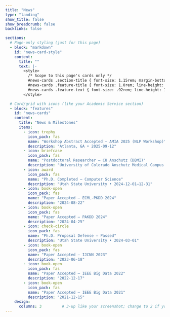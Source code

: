 ```yaml
---
title: "News"
type: "landing"
show_title: false
show_breadcrumb: false
backlinks: false

sections:
  # Page-only styling (just for this page)
  - block: "markdown"
    id: "news-card-style"
    content:
      title: ""
      text: |-
        <style>
          /* Scope to this page's cards only */
          #news-cards .section-title { font-size: 1.15rem; margin-bottom: .75rem; }
          #news-cards .feature-title { font-size: 1.0rem; line-height: 1.35; }
          #news-cards .feature-text { font-size: .92rem; line-height: 1.45; }
        </style>

  # Card/grid with icons (like your Academic Service section)
  - block: "features"
    id: "news-cards"
    content:
      title: "News & Milestones"
      items:
        - icon: trophy
          icon_pack: fas
          name: "Workshop Abstract Accepted — AMIA 2025 (NLP Workshop)"
          description: "Atlanta, GA • 2025-09-12"
        - icon: briefcase
          icon_pack: fas
          name: "Postdoctoral Researcher — CU Anschutz (DBMI)"
          description: "University of Colorado Anschutz Medical Campus • 2025-07-01"
        - icon: award
          icon_pack: fas
          name: "Ph.D. Completed — Computer Science"
          description: "Utah State University • 2024-12-01–12-31"
        - icon: book-open
          icon_pack: fas
          name: "Paper Accepted — ECML-PKDD 2024"
          description: "2024-08-22"
        - icon: book-open
          icon_pack: fas
          name: "Paper Accepted — PAKDD 2024"
          description: "2024-04-25"
        - icon: check-circle
          icon_pack: fas
          name: "Ph.D. Proposal Defense — Passed"
          description: "Utah State University • 2024-03-01"
        - icon: book-open
          icon_pack: fas
          name: "Paper Accepted — IJCNN 2023"
          description: "2023-06-18"
        - icon: book-open
          icon_pack: fas
          name: "Paper Accepted — IEEE Big Data 2022"
          description: "2022-12-17"
        - icon: book-open
          icon_pack: fas
          name: "Paper Accepted — IEEE Big Data 2021"
          description: "2021-12-15"
    design:
      columns: 3         # 3-up like your screenshot; change to 2 if you prefer larger cards
---
```

